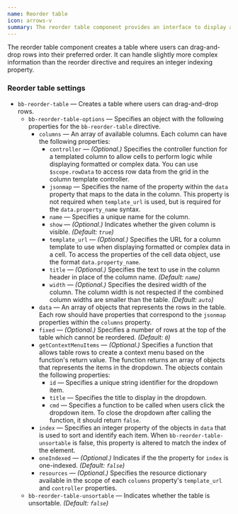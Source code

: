 ```yaml
---
name: Reorder table
icon: arrows-v
summary: The reorder table component provides an interface to display a table of information where users can drag-and-drop rows into their preferred order.
---
```


The reorder table component creates a table where users can drag-and-drop rows into their preferred order. It can handle slightly more complex information
than the reorder directive and requires an integer indexing property.

### Reorder table settings ###
- `bb-reorder-table` &mdash; Creates a table where users can drag-and-drop rows.
    - `bb-reorder-table-options` &mdash; Specifies an object with the following properties for the `bb-reorder-table` directive.
        - `columns` &mdash; An array of available columns. Each column can have the following properties:
            - `controller` &mdash; *(Optional.)* Specifies the controller function for a templated column to allow cells to perform logic while displaying formatted or complex data. You can use `$scope.rowData` to access row data from the grid in the column template controller.
            - `jsonmap` &mdash; Specifies the name of the property within the `data` property that maps to the data in the column. This property is not required when `template_url` is used, but is required for the `data.property_name` syntax.
            - `name` &mdash; Specifies a unique name for the column.
            - `show` &mdash; *(Optional.)* Indicates whether the given column is visible. *(Default: `true`)*
            - `template_url` &mdash; *(Optional.)* Specifies the URL for a column template to use when displaying formatted or complex data in a cell. To access the properties of the cell data object, use the format `data.property_name`. 
            - `title` &mdash; *(Optional.)* Specifies the text to use in the column header in place of the column name. *(Default: `name`)*
            - `width` &mdash; *(Optional.)* Specifies the desired width of the column. The column width is not respected if the combined column widths are smaller than the table. *(Default: `auto`)*
        - `data` &mdash; An array of objects that represents the rows in the table. Each row should have properties that correspond to the `jsonmap` properties within the `columns` property.
        - `fixed` &mdash; *(Optional.)* Specifies a number of rows at the top of the table which cannot be reordered. *(Default: `0`)*
        - `getContextMenuItems` &mdash; *(Optional.)* Specifies a function that allows table rows to create a context menu based on the function's return value. The function returns an array of objects that represents the items in the dropdown. The objects contain the following properties:
            - `id` &mdash; Specifies a unique string identifier for the dropdown item.
            - `title` &mdash; Specifies the title to display in the dropdown.
            - `cmd` &mdash; Specifies a function to be called when users click the dropdown item. To close the dropdown after calling the function, it should return `false`.
        - `index` &mdash; Specifies an integer property of the objects in `data` that is used to sort and identify each item. When `bb-reorder-table-unsortable` is false, this property is altered to match the index of the element.
        - `oneIndexed` &mdash; *(Optional.)* Indicates if the the property for `index` is one-indexed. *(Default: `false`)*
        - `resources` &mdash; *(Optional.)* Specifies the resource dictionary available in the scope of each `columns` property's `template_url` and `controller` properties.
    - `bb-reorder-table-unsortable` &mdash; Indicates whether the table is unsortable. *(Default: `false`)*
